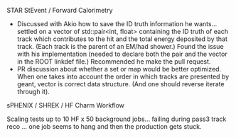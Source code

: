 STAR StEvent / Forward Calorimetry
- Discussed with Akio how to save the ID truth information he wants... settled on a vector of std::pair<int, float> containing the ID truth of each track which contributes to the hit and the total energy deposited by that track.  (Each track is the parent of an EM/had shower.)  Found the issue with his implementation (needed to declare both the pair and the vector in the ROOT linkdef file.)  Recommended he make the pull request.
- PR discussion about whether a set or map would be better optimized.  When one takes into account the order in which tracks are presented by geant, vector is correct data structure.  (And one should reverse iterate through it).

sPHENIX / SHREK / HF Charm Workflow

Scaling tests up to 10 HF x 50 background jobs... failing during pass3 track reco ... one job seems to hang and then the production gets stuck.
